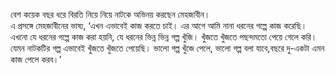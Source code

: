 বেশ কয়েক বছর ধরে বিরতি নিয়ে নিয়ে নাটকে অভিনয় করছেন মেহজাবীন।  
এ প্রসঙ্গে মেহজাবীনের ভাষ্য, ‘এখন এভাবেই কাজ করতে চাই। এর আগে আমি নানা ধরনের গল্পে কাজ করেছি। এখনো যে ধরনের গল্পে কাজ করা হয়নি, যে ধরনের ভিন্ন ভিন্ন গল্প খুঁজি। খুঁজতে খুঁজতে পছন্দমতো পেয়ে গেলে করি। যেমন নাটকটির গল্প এভাবেই খুঁজতে খুঁজতে পেয়েছি। ভালো গল্প খুঁজে পেলে, ভালো গল্প বলা যাবে,বছরে দু-একটা এমন কাজ পেলে করব।’
